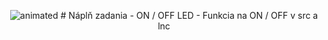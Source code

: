 <p align="center">
  <img src="https://user-images.githubusercontent.com/91337423/137645201-8863a766-f2b3-4f61-a516-4ab60bd9b442.gif" alt="animated" />
  # Náplň zadania
  - ON / OFF LED
  - Funkcia na ON / OFF v src a lnc
</p>

